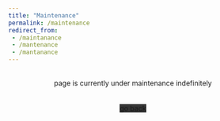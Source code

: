 ```yaml
---
title: "Maintenance"
permalink: /maintenance
redirect_from:
 - /maintanance
 - /mantenance
 - /mantanance
---
```


<!-- <img src="https://raw.githubusercontent.com/arialhamed/static/main/images/1601902483wrench-gear-silhouette.svg" alt="maintenance" class="w-100 text-center"> -->

<i class="bi bi-wrench-adjustable-circle-fill w-100 text-center" style="font-size:500%;"></i>

<br>

<div style="text-align:center;">page is currently under maintenance indefinitely</div><br><br>

<div class="w-100" style="text-align:center;">
    <a class="btn btn-dark" style="background-color:#333;" onclick="history.back()">go back</a>
</div>
